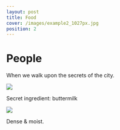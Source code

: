 ```yaml
---
layout: post
title: Food
cover: /images/example2_1027px.jpg
position: 2
---
```

# People

When we walk upon the secrets of the city.

<div class="photo">
  <img src="/images/example4_1027px.jpg"/>
  <p>Secret ingredient: buttermilk</p>
</div>

<div class="photo">
  <img src="/images/example5_1027px.jpg"/>
  <p>Dense & moist.</p>
</div>
